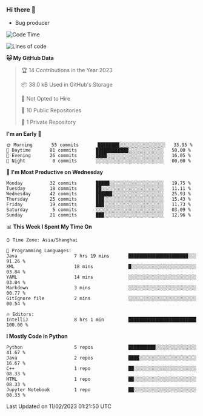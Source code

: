 ### Hi there 👋
* Bug producer
<!--START_SECTION:waka-->
![Code Time](http://img.shields.io/badge/Code%20Time-878%20hrs%2040%20mins-blue)

![Lines of code](https://img.shields.io/badge/From%20Hello%20World%20I%27ve%20Written-40%20Thousand%20lines%20of%20code-blue)

**🐱 My GitHub Data** 

> 🏆 14 Contributions in the Year 2023
 > 
> 📦 38.0 kB Used in GitHub's Storage 
 > 
> 🚫 Not Opted to Hire
 > 
> 📜 10 Public Repositories 
 > 
> 🔑 1 Private Repository 
 > 
**I'm an Early 🐤** 

```text
🌞 Morning       55 commits       ████████░░░░░░░░░░░░░░░░░   33.95 % 
🌆 Daytime       81 commits       ████████████░░░░░░░░░░░░░   50.00 % 
🌃 Evening       26 commits       ████░░░░░░░░░░░░░░░░░░░░░   16.05 % 
🌙 Night          0 commits       ░░░░░░░░░░░░░░░░░░░░░░░░░   00.00 % 

```
📅 **I'm Most Productive on Wednesday** 

```text
Monday          32 commits       █████░░░░░░░░░░░░░░░░░░░░   19.75 % 
Tuesday         18 commits       ██░░░░░░░░░░░░░░░░░░░░░░░   11.11 % 
Wednesday       42 commits       ██████░░░░░░░░░░░░░░░░░░░   25.93 % 
Thursday        25 commits       ███░░░░░░░░░░░░░░░░░░░░░░   15.43 % 
Friday          19 commits       ███░░░░░░░░░░░░░░░░░░░░░░   11.73 % 
Saturday         5 commits       ░░░░░░░░░░░░░░░░░░░░░░░░░   03.09 % 
Sunday          21 commits       ███░░░░░░░░░░░░░░░░░░░░░░   12.96 % 

```


📊 **This Week I Spent My Time On** 

```text
⌚︎ Time Zone: Asia/Shanghai

💬 Programming Languages: 
Java                     7 hrs 19 mins       ██████████████████████░░░   91.26 % 
XML                      18 mins             █░░░░░░░░░░░░░░░░░░░░░░░░   03.84 % 
YAML                     14 mins             ░░░░░░░░░░░░░░░░░░░░░░░░░   03.04 % 
Markdown                 3 mins              ░░░░░░░░░░░░░░░░░░░░░░░░░   00.77 % 
GitIgnore file           2 mins              ░░░░░░░░░░░░░░░░░░░░░░░░░   00.54 % 

🔥 Editors: 
IntelliJ                 8 hrs 1 min         █████████████████████████   100.00 % 

```

**I Mostly Code in Python** 

```text
Python                   5 repos             ██████████░░░░░░░░░░░░░░░   41.67 % 
Java                     2 repos             ████░░░░░░░░░░░░░░░░░░░░░   16.67 % 
C++                      1 repo              ██░░░░░░░░░░░░░░░░░░░░░░░   08.33 % 
HTML                     1 repo              ██░░░░░░░░░░░░░░░░░░░░░░░   08.33 % 
Jupyter Notebook         1 repo              ██░░░░░░░░░░░░░░░░░░░░░░░   08.33 % 

```



 Last Updated on 11/02/2023 01:21:50 UTC
<!--END_SECTION:waka-->
